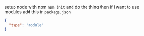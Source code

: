 setup node with npm `npm init`
and do the thing then if i want to use modules add this in `package.json`

```json
{
  "type": "module"
}
```